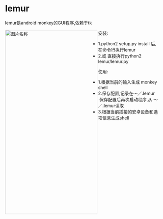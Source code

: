 # lemur

lemur是android monkey的GUI程序,依赖于tk





<img src="https://github.com/mixure/tools/blob/master/lemur/lemur.png" width = "300" height = "600" alt="图片名称" align=left />

安装:

- 1.python2 setup.py install 后,在命令行执行lemur
- 2.或 直接执行python2 lemur/lemur.py



使用:

- 1.根据当前的输入生成 monkey shell
- 2.保存配置,记录在～／.lemur
  保存配置后再次启动程序,从 ～／.lemur读取
- 3.根据当前插接的安卓设备和选项信息生成shell

